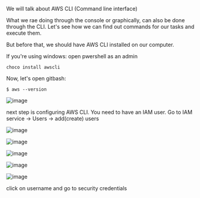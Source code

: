 We will talk about AWS CLI (Command line interface)

What we rae doing through the console or graphically, can also be done through the CLI. Let's see how we can find out commands for our tasks and execute them.

But before that, we should have AWS CLI installed on our computer. 

If you're using windows: open pwershell as an admin

```
choco install awscli
```

Now, let's open gitbash:

```
$ aws --version
```
![image](https://github.com/bengisugelin/DevOps/assets/113550043/2b7d7b70-60f7-49f6-afe0-f14531dcc452)

next step is configuring AWS CLI. You need to have an IAM user. Go to IAM service -> Users -> add(create) users

![image](https://github.com/bengisugelin/DevOps/assets/113550043/2c6b420e-9f7d-42de-9b44-8b00acf67da7)


![image](https://github.com/bengisugelin/DevOps/assets/113550043/3555742c-3626-4de8-82cf-84eb9e161b92)


![image](https://github.com/bengisugelin/DevOps/assets/113550043/f8cbf11c-0d8e-47fc-91ca-48c09e4eb0e1)


![image](https://github.com/bengisugelin/DevOps/assets/113550043/3ff444f4-725e-4c12-9cd0-f2fb76bda2f4)

![image](https://github.com/bengisugelin/DevOps/assets/113550043/895cc714-211d-4b97-8f63-91c1cb639284)


click on username and go to security credentials

